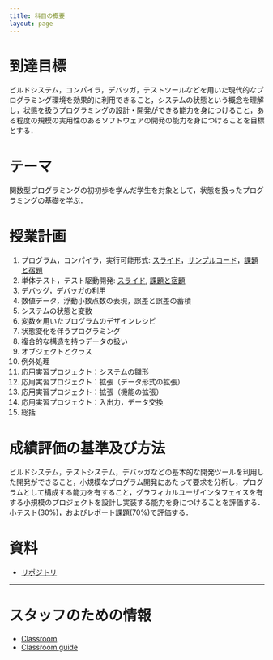 ```yaml
---
title: 科目の概要
layout: page
---
```


# 到達目標

ビルドシステム，コンパイラ，デバッガ，テストツールなどを用いた現代的なプログラミング環境を効果的に利用できること，システムの状態という概念を理解し，状態を扱うプログラミングの設計・開発ができる能力を身につけること，ある程度の規模の実用性のあるソフトウェアの開発の能力を身につけることを目標とする．

# テーマ

関数型プログラミングの初初歩を学んだ学生を対象として，状態を扱ったプログラミングの基礎を学ぶ．

# 授業計画

1. プログラム，コンパイラ，実行可能形式: [スライド](https://github.com/titech-is-cs115/lecture/blob/master/01.pdf)，[サンプルコード](https://github.com/titech-is-cs115/lecture/tree/master/01a)，[課題と宿題](https://titech-is-cs115.github.io/lecture/assignments/lx00a)
1. 単体テスト，テスト駆動開発: [スライド](https://github.com/titech-is-cs115/lecture/blob/master/02.pdf), [課題と宿題](https://github.com/titech-is-cs115/lx02)
1. デバッグ，デバッガの利用
1. 数値データ，浮動小数点数の表現，誤差と誤差の蓄積
1. システムの状態と変数
1. 変数を用いたプログラムのデザインレシピ
1. 状態変化を伴うプログラミング
1. 複合的な構造を持つデータの扱い
1. オブジェクトとクラス
1. 例外処理
1. 応用実習プロジェクト：システムの雛形
1. 応用実習プロジェクト：拡張（データ形式の拡張）
1. 応用実習プロジェクト：拡張（機能の拡張）
1. 応用実習プロジェクト：入出力，データ交換
1. 総括

# 成績評価の基準及び方法

ビルドシステム，テストシステム，デバッガなどの基本的な開発ツールを利用した開発ができること，小規模なプログラム開発にあたって要求を分析し，プログラムとして構成する能力を有すること，グラフィカルユーザインタフェイスを有する小規模のプロジェクトを設計し実装する能力を身につけることを評価する．小テスト(30%)，およびレポート課題(70%)で評価する．

# 資料

- [リポジトリ](https://github.com/titech-is-cs115/lecture)

-----

# スタッフのための情報

- [Classroom](https://classroom.github.com/)
- [Classroom guide](https://education.github.com/guide/repository_setup)
